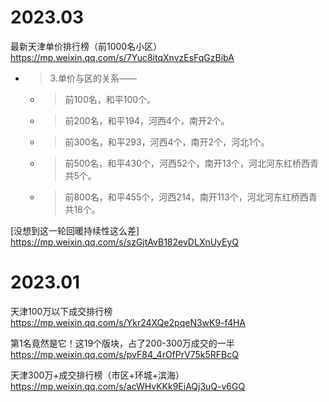 
# 2023.03

最新天津单价排行榜（前1000名小区） https://mp.weixin.qq.com/s/7Yuc8itqXnvzEsFqGzBibA
- > 3.单价与区的关系——
  * > 前100名，和平100个。
  * > 前200名，和平194，河西4个，南开2个。
  * > 前300名，和平293，河西4个，南开2个，河北1个。
  * > 前500名，和平430个，河西52个，南开13个，河北河东红桥西青共5个。
  * > 前800名，和平455个，河西214，南开113个，河北河东红桥西青共18个。

[没想到这一轮回暖持续性这么差] https://mp.weixin.qq.com/s/szGjtAvB182evDLXnUyEyQ

# 2023.01

天津100万以下成交排行榜 https://mp.weixin.qq.com/s/Ykr24XQe2pqeN3wK9-f4HA

第1名竟然是它！这19个版块，占了200-300万成交的一半 https://mp.weixin.qq.com/s/pvF84_4rOfPrV75k5RFBcQ

天津300万+成交排行榜（市区+环城+滨海） https://mp.weixin.qq.com/s/acWHvKKk9EiAQj3uQ-v6GQ
